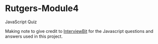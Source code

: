 # Rutgers-Module4
JavaScript Quiz

Making note to give credit to [InterviewBit](https://www.interviewbit.com/javascript-mcq/) for the Javascript questions and answers used in this project. 
